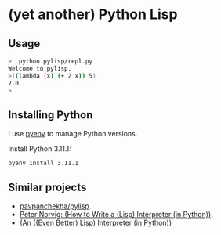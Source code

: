 # (yet another) Python Lisp

## Usage

```bash
>  python pylisp/repl.py                                                                     ─╯
Welcome to pylisp.
>((lambda (x) (+ 2 x)) 5)
7.0
>
```

## Installing Python

I use [pyenv](https://github.com/pyenv/pyenv#upgrading-with-homebrew) to manage Python versions.

Install Python 3.11.1:

```
pyenv install 3.11.1
```


## Similar projects 

 - [pavpanchekha/pylisp](https://github.com/pavpanchekha/pylisp).
 - [Peter Norvig: (How to Write a (Lisp) Interpreter (in Python))](https://norvig.com/lispy.html).
 - [(An ((Even Better) Lisp) Interpreter (in Python))](https://norvig.com/lispy2.html)
